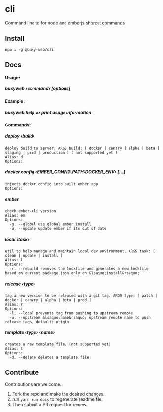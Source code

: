 # cli

Command line to for node and emberjs shorcut commands

## Install

```
npm i -g @busy-web/cli
```

## Docs

<!--START_DOCS-->

#### Usage: 
##### busyweb &lsaquo;command&rsaquo; [options]

#### Example:
##### busyweb help =&rsaquo; print usage information

#### Commands:
##### deploy &lsaquo;build&rsaquo;
    deploy build to server. ARGS build: [ docker | canary | alpha | beta | staging | prod | production ] ( not supported yet )
    Alias: d
    Options:

##### docker config &lsaquo;EMBER_CONFIG.PATH:DOCKER_ENV&rsaquo; [...]
    injects docker config into built ember app
    Options:

##### ember 
    check ember-cli version
    Alias: em
    Options:
      -g, --global use global ember install
      -u, --update update ember if its out of date

##### local &lsaquo;task&rsaquo;
    util to help manage and maintain local dev environment. ARGS task: [ clean | update | install ]
    Alias: l
    Options:
      -r, --rebuild removes the lockfile and generates a new lockfile based on current package.json only on &lsaquo;install&rsaquo;

##### release &lsaquo;type&rsaquo;
    tag a new version to be released with a git tag. ARGS type: [ patch | docker | canary | alpha | beta | prod ]
    Alias: r
    Options:
      -l, --local prevents tag from pushing to upstream remote
      -u, --upstream &lsaquo;name&rsaquo; upstream remote name to push release tags, default: origin

##### template &lsaquo;type&rsaquo; &lsaquo;name&rsaquo;
    creates a new template file. (not supported yet)
    Alias: t
    Options:
      -d, --delete deletes a template file


<!--END_DOCS-->

## Contribute

Contributions are welcome. 
1. Fork the repo and make the desired changes. 
2. run `yarn run docs` to regenerate readme file.
3. Then submit a PR request for review. 
